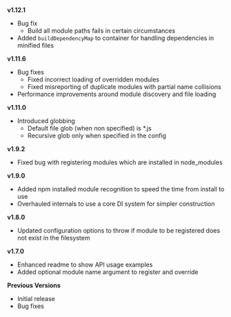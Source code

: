 <!--bl
(filemeta
    (title "Version History"))
/bl-->

**v1.12.1**
- Bug fix
    - Build all module paths fails in certain circumstances
- Added `buildDependencyMap` to container for handling dependencies in minified files

**v1.11.6**
- Bug fixes
    - Fixed incorrect loading of overridden modules
    - Fixed misreporting of duplicate modules with partial name collisions
- Performance improvements around module discovery and file loading

**v1.11.0**

- Introduced globbing
    - Default file glob (when non specified) is *.js
    - Recursive glob only when specified in the config

**v1.9.2**

- Fixed bug with registering modules which are installed in node_modules

**v1.9.0**

- Added npm installed module recognition to speed the time from install to use
- Overhauled internals to use a core DI system for simpler construction

**v1.8.0**

- Updated configuration options to throw if module to be registered does not exist in the filesystem

**v1.7.0**

- Enhanced readme to show API usage examples
- Added optional module name argument to register and override

**Previous Versions**

- Initial release
- Bug fixes
